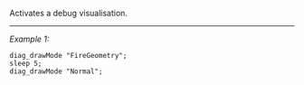 Activates a debug visualisation.


---
*Example 1:*
```sqf
diag_drawMode "FireGeometry";
sleep 5;
diag_drawMode "Normal";
```